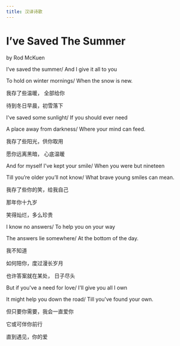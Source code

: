 ```yaml
---
title: 汉译诗歌
---
```




# I’ve Saved The Summer 

by Rod McKuen 

I’ve saved the summer/ And I give it all to you

To hold on winter mornings/ When the snow is new.

我存了些温暖， 全部给你

待到冬日早晨，初雪落下

I've saved some sunlight/ If you should ever need

A place away from darkness/ Where your mind can feed.

我存了些阳光，供你取用

愿你远离黑暗， 心底温暖

And for myself I've kept your smile/ When you were but nineteen

Till you’re older you’ll not know/ What brave young smiles can mean.

我存了些你的笑，给我自己

那年你十九岁

笑得灿烂，多么珍贵

I know no answers/ To help you on your way

The answers lie somewhere/ At the bottom of the day.

我不知道

如何陪你，度过漫长岁月

也许答案就在某处， 日子尽头


But if you've a need for love/ I'll give you all I own

It might help you down the road/ Till you've found your own.

但只要你需要，我会一直爱你

它或可伴你前行

直到遇见，你的爱











